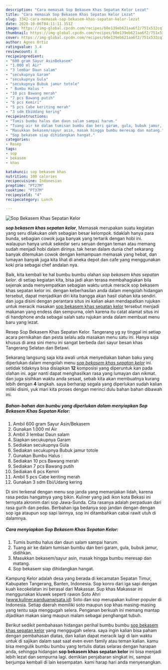 ```yaml
---
description: "Cara memasak Sop Bekasem Khas Sepatan Kelor Lezat"
title: "Cara memasak Sop Bekasem Khas Sepatan Kelor Lezat"
slug: 3342-cara-memasak-sop-bekasem-khas-sepatan-kelor-lezat
date: 2020-10-06T04:11:11.351Z
image: https://img-global.cpcdn.com/recipes/b0e139eb621aa6f2/751x532cq70/sop-bekasem-khas-sepatan-kelor-foto-resep-utama.jpg
thumbnail: https://img-global.cpcdn.com/recipes/b0e139eb621aa6f2/751x532cq70/sop-bekasem-khas-sepatan-kelor-foto-resep-utama.jpg
cover: https://img-global.cpcdn.com/recipes/b0e139eb621aa6f2/751x532cq70/sop-bekasem-khas-sepatan-kelor-foto-resep-utama.jpg
author: Agnes Ortiz
ratingvalue: 3.4
reviewcount: 8
recipeingredient:
- "600 gram Sayur AsinBekasem"
- "1.000 ml Air"
- "3 lembar Daun salam"
- "secukupnya Garam"
- "secukupnya Gula"
- "secukupnya Bubuk jamur totole"
- " Bumbu Halus "
- "10 pcs Bawang merah"
- "7 pcs Bawang putih"
- "6 pcs Kemiri"
- "5 pcs Cabe keriting merah"
- "3 sdm EbiUdang kering"
recipeinstructions:
- "Tumis bumbu halus dan daun salam sampai harum."
- "Tuang air ke dalam tumisan bumbu dan beri garam, gula, bubuk jamur, didihkan."
- "Masukkan bekasem/sayur asin, masak hingga bumbu meresap dan matang."
- "Sop bekasem siap dihidangkan hangat."
categories:
- Resep
tags:
- sop
- bekasem
- khas

katakunci: sop bekasem khas 
nutrition: 100 calories
recipecuisine: Indonesian
preptime: "PT27M"
cooktime: "PT37M"
recipeyield: "4"
recipecategory: Lunch

---
```



![Sop Bekasem Khas Sepatan Kelor](https://img-global.cpcdn.com/recipes/b0e139eb621aa6f2/751x532cq70/sop-bekasem-khas-sepatan-kelor-foto-resep-utama.jpg)

<b><i>sop bekasem khas sepatan kelor</i></b>, Memasak merupakan suatu kegiatan yang seru dilakukan oleh sebagian besar kelompok. tidaklah hanya para bunda, sebagian cowok juga banyak yang tertarik dengan hobi ini. walaupun hanya untuk sekedar seru seruan dengan teman atau memang sudah menjadi hobi dalam dirinya. tak heran dalam dunia chef sekarang banyak ditemukan cowok dengan kemampuan memasak yang hebat, dan lumayan banyak juga kita lihat di aneka depot dan cafe yang menggunakan koki pria sebagai chef andalan nya.

Baik, kita kembali ke hal bumbu bumbu olahan <i>sop bekasem khas sepatan kelor</i>. di setiap kegiatan kita, bisa jadi akan terasa membahagiakan bila sejenak anda menyempatkan sebagian waktu untuk meracik sop bekasem khas sepatan kelor ini. dengan keberhasilan anda dalam mengolah hidangan tersebut, dapat menjadikan diri kita bangga akan hasil olahan kita sendiri. dan juga disini dengan perantara situs ini kalian akan mendapatkan rujukan untuk meracik masakan <u>sop bekasem khas sepatan kelor</u> tersebut menjadi makanan yang endess dan sempurna, oleh karena itu catat alamat situs ini di handphone anda sebagai salah satu rujukan anda dalam membuat menu baru yang lezat.

Resep Sop Bekasem Khas Sepatan Kelor. Tangerang yg sy tinggal ini setiap acara pernikahan dan pesta selalu ada masakan menu satu ini. Hanya saja khusus di area sini menu ini sangat berbeda dari sayur besan khas Tangerang Selatan dan Betawi.


Sekarang langsung saja kita awali untuk menyediakan bahan baku yang diperlukan dalam mengolah menu <u><i>sop bekasem khas sepatan kelor</i></u> ini. setidak tidaknya bisa disiapkan <b>12</b> komposisi yang diperuntuk kan pada olahan ini. agar nanti dapat menghasilkan rasa yang lumayan dan nikmat. dan juga sisihkan waktu anda sesaat, sebab kita akan membuatnya kurang lebih dengan <b>4</b> langkah. saya berharap segala yang diperlukan sudah kalian miliki disini, yuk mari kita proses dengan merinci dulu bahan bahan dibawah ini.

<!--inarticleads1-->

##### Bahan-bahan dan bumbu yang diperlukan dalam menyiapkan Sop Bekasem Khas Sepatan Kelor:

1. Ambil 600 gram Sayur Asin/Bekasem
1. Gunakan 1.000 ml Air
1. Ambil 3 lembar Daun salam
1. Siapkan secukupnya Garam
1. Sediakan secukupnya Gula
1. Sediakan secukupnya Bubuk jamur totole
1. Gunakan  Bumbu Halus :
1. Sediakan 10 pcs Bawang merah
1. Sediakan 7 pcs Bawang putih
1. Sediakan 6 pcs Kemiri
1. Ambil 5 pcs Cabe keriting merah
1. Gunakan 3 sdm Ebi/Udang kering


Di sini terkenal dengan menu sop janda yang memanjakan lidah, karena rasa pedas hangatnya yang bikin. Kuliner yang jadi ikon kota Bekasi ini ternyata akronim dari sop Jawa-Sunda. Cita rasanya adalah perpaduan dari rasa gurih dan pedas. Berbahan iga bedanya sop jandan dengan dengan sop iga ataupun sop sapi lainnya, sop ini ditambahkan cabai rawit utuh di dalamnya. 

<!--inarticleads2-->

##### Cara menyiapkan Sop Bekasem Khas Sepatan Kelor:

1. Tumis bumbu halus dan daun salam sampai harum.
1. Tuang air ke dalam tumisan bumbu dan beri garam, gula, bubuk jamur, didihkan.
1. Masukkan bekasem/sayur asin, masak hingga bumbu meresap dan matang.
1. Sop bekasem siap dihidangkan hangat.


Kampung Kelor adalah desa yang berada di kecamatan Sepatan Timur, Kabupaten Tangerang, Banten, Indonesia. Sop konro dari iga sapi dengan kuah kecokelatan ini berasal dari Makassar. Sup khas Makassar ini menggunakan kluwek seperti rawon Soto Ahri (www.kuliner.panduanwisata.id) Soto dan sop merupakan kuliner populer di Indonesia. Setiap daerah memiliki soto maupun sop khas masing-masing yang tentu saja menggugah selera. Penganan berkuah ini memang mantap dijadikan makan siang maupun malam sebagai penghangat tubuh. 

Berikut sedikit pembahasan hidangan perihal bumbu bumbu <u>sop bekasem khas sepatan kelor</u> yang menggugah selera. saya ingin kalian bisa paham dengan pembahasan diatas, dan kalian dapat meracik lagi di lain waktu untuk di sajikan dalam saat saat even even family atau teman kalian. kamu bisa mengulik bumbu bumbu yang tertulis diatas selaras dengan harapan anda, sehingga hidangan <b>sop bekasem khas sepatan kelor</b> ini bisa menjadi lebih lezat dan sempurna lagi. demikian penjabaran singkat ini, sampai berjumpa kembali di lain kesempatan. kami harap hari anda menyenangkan.
